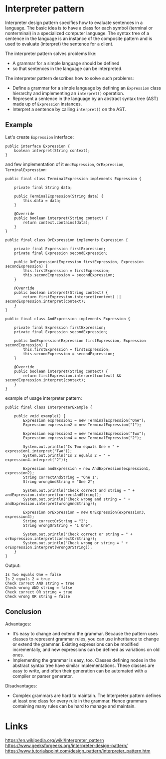# Interpreter pattern
Interpreter design pattern specifies how to evaluate sentences in a language. The basic idea is to have a class for each symbol (terminal or nonterminal) in a specialized computer language. The syntax tree of a sentence in the language is an instance of the composite pattern and is used to evaluate (interpret) the sentence for a client.

The interpreter pattern solves problems like:
- A grammar for a simple language should be defined
- so that sentences in the language can be interpreted.

The interpreter pattern describes how to solve such problems:
- Define a grammar for a simple language by defining an `Expression` class hierarchy and implementing an `interpret()` operation.
- Represent a sentence in the language by an abstract syntax tree (AST) made up of `Expression` instances.
- Interpret a sentence by calling `interpret()` on the AST.

## Example
Let's create `Expression` interface:
```
public interface Expression {
    boolean interpret(String context);
}
```

and few implementation of it `AndExpression`, `OrExpression`, `TerminalExpression`:
```
public final class TerminalExpression implements Expression {

    private final String data;

    public TerminalExpression(String data) {
        this.data = data;
    }

    @Override
    public boolean interpret(String context) {
        return context.contains(data);
    }
}
```

```
public final class OrExpression implements Expression {

    private final Expression firstExpression;
    private final Expression secondExpression;

    public OrExpression(Expression firstExpression, Expression secondExpression) {
        this.firstExpression = firstExpression;
        this.secondExpression = secondExpression;
    }

    @Override
    public boolean interpret(String context) {
        return firstExpression.interpret(context) || secondExpression.interpret(context);
    }
}
```

```
public final class AndExpression implements Expression {

    private final Expression firstExpression;
    private final Expression secondExpression;

    public AndExpression(Expression firstExpression, Expression secondExpression) {
        this.firstExpression = firstExpression;
        this.secondExpression = secondExpression;
    }

    @Override
    public boolean interpret(String context) {
        return firstExpression.interpret(context) && secondExpression.interpret(context);
    }
}
```

example of usage interpreter pattern:
```
public final class InterpreterExample {

    public void example() {
        Expression expression1 = new TerminalExpression("One");
        Expression expression2 = new TerminalExpression("1");

        Expression expression3 = new TerminalExpression("Two");
        Expression expression4 = new TerminalExpression("2");

        System.out.println("Is Two equals One = " + expression1.interpret("Two"));
        System.out.println("Is 2 equals 2 = " + expression4.interpret("2"));

        Expression andExpression = new AndExpression(expression1, expression2);
        String correctAndString = "One 1";
        String wrongAndString = "One 2";

        System.out.println("Check correct and string = " + andExpression.interpret(correctAndString));
        System.out.println("Check wrong and string = " + andExpression.interpret(wrongAndString));

        Expression orExpression = new OrExpression(expression3, expression4);
        String correctOrString = "2";
        String wrongOrString = "1 One";

        System.out.println("Check correct or string = " + orExpression.interpret(correctOrString));
        System.out.println("Check wrong or string = " + orExpression.interpret(wrongOrString));
    }
}
```

Output:
```
Is Two equals One = false
Is 2 equals 2 = true
Check correct AND string = true
Check wrong AND string = false
Check correct OR string = true
Check wrong OR string = false
```

## Conclusion
Advantages:
- It’s easy to change and extend the grammar. Because the pattern uses classes to represent grammar rules, you can use inheritance to change or extend the grammar. Existing expressions can be modified incrementally, and new expressions can be defined as variations on old ones.
- Implementing the grammar is easy, too. Classes defining nodes in the abstract syntax tree have similar implementations. These classes are easy to write, and often their generation can be automated with a compiler or parser generator.

Disadvantages:
- Complex grammars are hard to maintain. The Interpreter pattern defines at least one class for every rule in the grammar. Hence grammars containing many rules can be hard to manage and maintain.

# Links
https://en.wikipedia.org/wiki/Interpreter_pattern  
https://www.geeksforgeeks.org/interpreter-design-pattern/  
https://www.tutorialspoint.com/design_pattern/interpreter_pattern.htm
